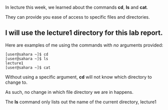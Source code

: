 In lecture this week, we learned about the commands **cd**, **ls** and **cat**.

They can provide you ease of access to specific files and directories. 

## I will use the lecture1 directory for this lab report.

Here are examples of me using the commands with *no* arguments provided:

```
[user@sahara ~]$ cd
[user@sahara ~]$ ls
lecture1
[user@sahara ~]$ cat
```
Without using a specific argument, **cd** will not know which directory to change to.

As such, no change in which file directory we are in happens.

The **ls** command only lists out the name of the current directory, lecture1




